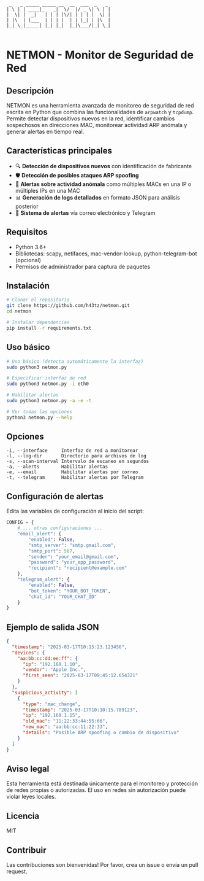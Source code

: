 ```
 _   _ _____ _____ __  __  ___  _   _ 
| \ | | ____|_   _|  \/  |/ _ \| \ | |
|  \| |  _|   | | | |\/| | | | |  \| |
| |\  | |___  | | | |  | | |_| | |\  |
|_| \_|_____| |_| |_|  |_|\___/|_| \_|
                                      
```

# NETMON - Monitor de Seguridad de Red

## Descripción

NETMON es una herramienta avanzada de monitoreo de seguridad de red escrita en Python que combina las funcionalidades de `arpwatch` y `tcpdump`. Permite detectar dispositivos nuevos en la red, identificar cambios sospechosos en direcciones MAC, monitorear actividad ARP anómala y generar alertas en tiempo real.

## Características principales

- 🔍 **Detección de dispositivos nuevos** con identificación de fabricante
- 🛡️ **Detección de posibles ataques ARP spoofing** 
- 🚨 **Alertas sobre actividad anómala** como múltiples MACs en una IP o múltiples IPs en una MAC
- 📊 **Generación de logs detallados** en formato JSON para análisis posterior
- 📱 **Sistema de alertas** vía correo electrónico y Telegram

## Requisitos

- Python 3.6+
- Bibliotecas: scapy, netifaces, mac-vendor-lookup, python-telegram-bot (opcional)
- Permisos de administrador para captura de paquetes

## Instalación

```bash
# Clonar el repositorio
git clone https://github.com/h43tz/netmon.git
cd netmon

# Instalar dependencias
pip install -r requirements.txt
```

## Uso básico

```bash
# Uso básico (detecta automáticamente la interfaz)
sudo python3 netmon.py

# Especificar interfaz de red
sudo python3 netmon.py -i eth0

# Habilitar alertas
sudo python3 netmon.py -a -e -t

# Ver todas las opciones
python3 netmon.py --help
```

## Opciones

```
-i, --interface     Interfaz de red a monitorear
-l, --log-dir       Directorio para archivos de log
-s, --scan-interval Intervalo de escaneo en segundos
-a, --alerts        Habilitar alertas
-e, --email         Habilitar alertas por correo
-t, --telegram      Habilitar alertas por Telegram
```

## Configuración de alertas

Edita las variables de configuración al inicio del script:

```python
CONFIG = {
    # ... otras configuraciones ...
    "email_alert": {
        "enabled": False,
        "smtp_server": "smtp.gmail.com",
        "smtp_port": 587,
        "sender": "your_email@gmail.com",
        "password": "your_app_password",
        "recipient": "recipient@example.com"
    },
    "telegram_alert": {
        "enabled": False,
        "bot_token": "YOUR_BOT_TOKEN",
        "chat_id": "YOUR_CHAT_ID"
    }
}
```

## Ejemplo de salida JSON

```json
{
  "timestamp": "2025-03-17T10:15:23.123456",
  "devices": {
    "aa:bb:cc:dd:ee:ff": {
      "ip": "192.168.1.10",
      "vendor": "Apple Inc.",
      "first_seen": "2025-03-17T09:45:12.654321"
    }
  },
  "suspicious_activity": [
    {
      "type": "mac_change",
      "timestamp": "2025-03-17T10:10:15.789123",
      "ip": "192.168.1.15",
      "old_mac": "11:22:33:44:55:66",
      "new_mac": "aa:bb:cc:11:22:33",
      "details": "Posible ARP spoofing o cambio de dispositivo"
    }
  ]
}
```

## Aviso legal

Esta herramienta está destinada únicamente para el monitoreo y protección de redes propias o autorizadas. El uso en redes sin autorización puede violar leyes locales.

## Licencia

MIT

## Contribuir

Las contribuciones son bienvenidas! Por favor, crea un issue o envía un pull request.
